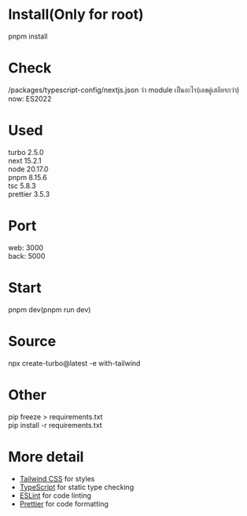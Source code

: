 # Install(Only for root)  
pnpm install  
  
# Check   
/packages/typescript-config/nextjs.json ว่า module เป็นอะไร(เลขคู่เสถียรกว่า)  
now: ES2022  

# Used  
turbo 2.5.0  
next 15.2.1  
node 20.17.0  
pnpm 8.15.6  
tsc 5.8.3  
prettier 3.5.3  
  
# Port  
web: 3000  
back: 5000
  
# Start  
pnpm dev(pnpm run dev)       
  
# Source  
npx create-turbo@latest -e with-tailwind  
  
# Other  
pip freeze > requirements.txt  
pip install -r requirements.txt  
  
# More detail  
- [Tailwind CSS](https://tailwindcss.com/) for styles  
- [TypeScript](https://www.typescriptlang.org/) for static type checking  
- [ESLint](https://eslint.org/) for code linting  
- [Prettier](https://prettier.io) for code formatting    
